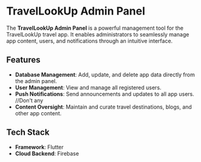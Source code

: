 # TravelLookUp Admin Panel  

The **TravelLookUp Admin Panel** is a powerful management tool for the TravelLookUp travel app. It enables administrators to seamlessly manage app content, users, and notifications through an intuitive interface.  

## Features  

- **Database Management**: Add, update, and delete app data directly from the admin panel.  
- **User Management**: View and manage all registered users.  
- **Push Notifications**: Send announcements and updates to all app users. //Don't any  
- **Content Oversight**: Maintain and curate travel destinations, blogs, and other app content.  

## Tech Stack  

- **Framework**: Flutter  
- **Cloud Backend**: Firebase 
